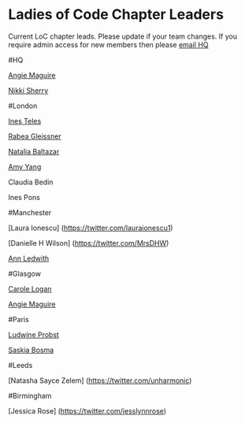 # Ladies of Code Chapter Leaders 

Current LoC chapter leads. Please update if your team changes. If you require admin access for new members then please [email HQ](hello@ladiesofcode.com) 

#HQ

[Angie Maguire](https://twitter.com/lalamaguire)

[Nikki Sherry](https://twitter.com/smallsherry) 

#London 

[Ines Teles](https://twitter.com/iteles)

[Rabea Gleissner](https://twitter.com/aebar)

[Natalia Baltazar](https://twitter.com/NataliaLKB)

[Amy Yang](https://twitter.com/aycyang)

Claudia Bedin

Ines Pons 

#Manchester 

[Laura Ionescu] (https://twitter.com/lauraionescu1) 

[Danielle H Wilson] (https://twitter.com/MrsDHW) 

[Ann Ledwith](https://uk.linkedin.com/in/ann-ledwith-113667a9)

#Glasgow 

[Carole Logan](https://twitter.com/crgrieve) 

[Angie Maguire](https://twitter.com/lalamaguire)

#Paris 

[Ludwine Probst](https://twitter.com/nivdul)

[Saskia Bosma](https://twitter.com/APIkitties)  

#Leeds

[Natasha Sayce Zelem] (https://twitter.com/unharmonic) 

#Birmingham 

[Jessica Rose] (https://twitter.com/jesslynnrose)

